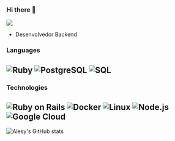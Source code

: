 ### Hi there 👋
![](https://komarev.com/ghpvc/?username=alesygabriel&color=green)
- Desenvolvedor Backend

### Languages
![Ruby](https://img.shields.io/badge/-Ruby-000?&logo=Ruby&logoColor=FF0000)
![PostgreSQL](https://img.shields.io/badge/-SQL-000?&logo=PostgreSQL)
![SQL](https://img.shields.io/badge/-SQL-000?&logo=MySQL)
---

### Technologies
![Ruby on Rails](https://img.shields.io/badge/-RubyOnRails-000?&logo=rubyonrails&logoColor=FF0000)
![Docker](https://img.shields.io/badge/-Docker-000?&logo=Docker)
![Linux](https://img.shields.io/badge/-Linux-000?&logo=Linux)
![Node.js](https://img.shields.io/badge/-Node.js-000?&logo=node.js)
![Google Cloud](https://img.shields.io/badge/-GoogleCloud-000?&logo=googlecloud)
---

![Alesy's GitHub stats](https://github-readme-stats.vercel.app/api?username=AlesyGabriel&show_icons=true&theme=merko)
<!--
**AlesyGabriel/AlesyGabriel** is a ✨ _special_ ✨ repository because its `README.md` (this file) appears on your GitHub profile.

Here are some ideas to get you started:

- 🔭 I’m currently working on ...
- 🌱 I’m currently learning ...
- 👯 I’m looking to collaborate on ...
- 🤔 I’m looking for help with ...
- 💬 Ask me about ...
- 📫 How to reach me: ...
- 😄 Pronouns: ...
- ⚡ Fun fact: ...
-->
